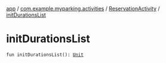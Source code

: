 [app](../../index.md) / [com.example.myparking.activities](../index.md) / [ReservationActivity](index.md) / [initDurationsList](./init-durations-list.md)

# initDurationsList

`fun initDurationsList(): `[`Unit`](https://kotlinlang.org/api/latest/jvm/stdlib/kotlin/-unit/index.html)
